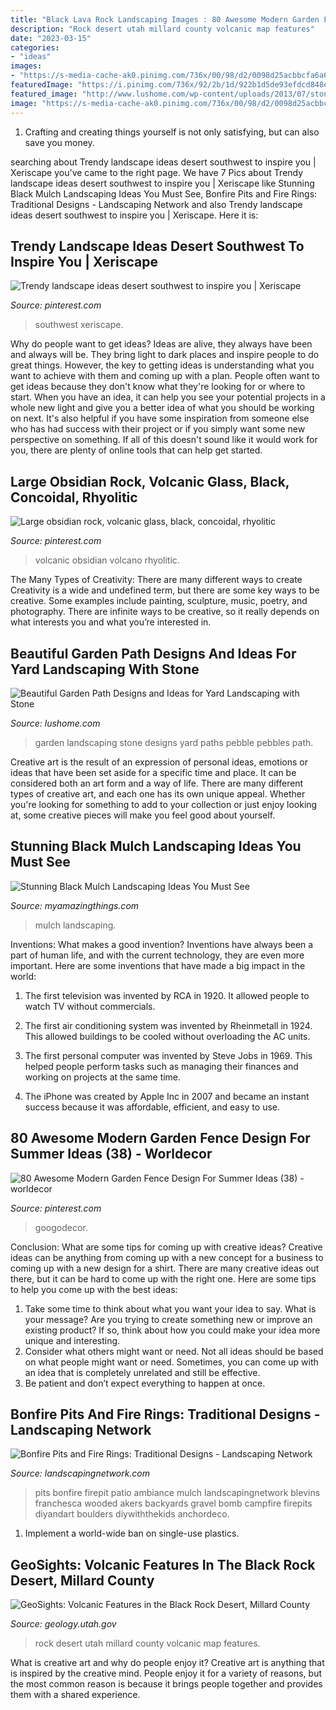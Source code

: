 ```yaml
---
title: "Black Lava Rock Landscaping Images : 80 Awesome Modern Garden Fence Design For Summer Ideas (38)"
description: "Rock desert utah millard county volcanic map features"
date: "2023-03-15"
categories:
- "ideas"
images:
- "https://s-media-cache-ak0.pinimg.com/736x/00/98/d2/0098d25acbbcfa6a6056c5b768c4f2d8.jpg"
featuredImage: "https://i.pinimg.com/736x/92/2b/1d/922b1d5de93efdcd848e25be1b68a05f.jpg"
featured_image: "http://www.lushome.com/wp-content/uploads/2013/07/stone-pebble-garden-paths-landscaping-ideas-9.jpg"
image: "https://s-media-cache-ak0.pinimg.com/736x/00/98/d2/0098d25acbbcfa6a6056c5b768c4f2d8.jpg"
---
```



1. Crafting and creating things yourself is not only satisfying, but can also save you money.

	

		
searching about Trendy landscape ideas desert southwest to inspire you | Xeriscape you've came to the right page. We have 7 Pics about Trendy landscape ideas desert southwest to inspire you | Xeriscape like Stunning Black Mulch Landscaping Ideas You Must See, Bonfire Pits and Fire Rings: Traditional Designs - Landscaping Network and also Trendy landscape ideas desert southwest to inspire you | Xeriscape. Here it is:
		
    
## Trendy Landscape Ideas Desert Southwest To Inspire You | Xeriscape

<img loading=lazy src="https://i.pinimg.com/736x/92/2b/1d/922b1d5de93efdcd848e25be1b68a05f.jpg" onerror="this.onerror=null;this.src='https://tse3.mm.bing.net/th?id=OIP.NFgoUuCCU5WuL_GLeHfeUwHaLA&amp;pid=15.1';" alt="Trendy landscape ideas desert southwest to inspire you | Xeriscape">

_Source: pinterest.com_

>southwest xeriscape. 

	

Why do people want to get ideas?
Ideas are alive, they always have been and always will be. They bring light to dark places and inspire people to do great things. However, the key to getting ideas is understanding what you want to achieve with them and coming up with a plan. 
People often want to get ideas because they don't know what they're looking for or where to start. When you have an idea, it can help you see your potential projects in a whole new light and give you a better idea of what you should be working on next. It's also helpful if you have some inspiration from someone else who has had success with their project or if you simply want some new perspective on something. If all of this doesn't sound like it would work for you, there are plenty of online tools that can help get started.

    
## Large Obsidian Rock, Volcanic Glass, Black, Concoidal, Rhyolitic

<img loading=lazy src="https://s-media-cache-ak0.pinimg.com/736x/00/98/d2/0098d25acbbcfa6a6056c5b768c4f2d8.jpg" onerror="this.onerror=null;this.src='https://tse3.mm.bing.net/th?id=OIP.1N6FjPVqSrZ1HQO3aIJLNQHaFj&amp;pid=15.1';" alt="Large obsidian rock, volcanic glass, black, concoidal, rhyolitic">

_Source: pinterest.com_

>volcanic obsidian volcano rhyolitic. 

	

The Many Types of Creativity: There are many different ways to create
Creativity is a wide and undefined term, but there are some key ways to be creative. Some examples include painting, sculpture, music, poetry, and photography. There are infinite ways to be creative, so it really depends on what interests you and what you’re interested in.

    
## Beautiful Garden Path Designs And Ideas For Yard Landscaping With Stone

<img loading=lazy src="http://www.lushome.com/wp-content/uploads/2013/07/stone-pebble-garden-paths-landscaping-ideas-9.jpg" onerror="this.onerror=null;this.src='https://tse2.mm.bing.net/th?id=OIP.Hl75oblxMtKv0JeYKpVbXQAAAA&amp;pid=15.1';" alt="Beautiful Garden Path Designs and Ideas for Yard Landscaping with Stone">

_Source: lushome.com_

>garden landscaping stone designs yard paths pebble pebbles path. 

	

Creative art is the result of an expression of personal ideas, emotions or ideas that have been set aside for a specific time and place. It can be considered both an art form and a way of life. There are many different types of creative art, and each one has its own unique appeal. Whether you're looking for something to add to your collection or just enjoy looking at, some creative pieces will make you feel good about yourself.

    
## Stunning Black Mulch Landscaping Ideas You Must See

<img loading=lazy src="http://myamazingthings.com/wp-content/uploads/2017/05/black-mulch-landscaping.jpg" onerror="this.onerror=null;this.src='https://tse1.mm.bing.net/th?id=OIP.3JCx9PA_DIAlbSS8ZR9vkwHaD3&amp;pid=15.1';" alt="Stunning Black Mulch Landscaping Ideas You Must See">

_Source: myamazingthings.com_

>mulch landscaping. 

	

Inventions: What makes a good invention?
Inventions have always been a part of human life, and with the current technology, they are even more important. Here are some inventions that have made a big impact in the world:
1. The first television was invented by RCA in 1920. It allowed people to watch TV without commercials.

2. The first air conditioning system was invented by Rheinmetall in 1924. This allowed buildings to be cooled without overloading the AC units.

3. The first personal computer was invented by Steve Jobs in 1969. This helped people perform tasks such as managing their finances and working on projects at the same time.

4. The iPhone was created by Apple Inc in 2007 and became an instant success because it was affordable, efficient, and easy to use.

    
## 80 Awesome Modern Garden Fence Design For Summer Ideas (38) - Worldecor

<img loading=lazy src="https://i.pinimg.com/originals/e4/0d/78/e40d782c251a1acc3840def7847a0f69.jpg" onerror="this.onerror=null;this.src='https://tse1.mm.bing.net/th?id=OIP.LhCldAnofdO7M7o1QH_O3QHaLi&amp;pid=15.1';" alt="80 Awesome Modern Garden Fence Design For Summer Ideas (38) - worldecor">

_Source: pinterest.com_

>googodecor. 

	

Conclusion: What are some tips for coming up with creative ideas?
Creative ideas can be anything from coming up with a new concept for a business to coming up with a new design for a shirt. There are many creative ideas out there, but it can be hard to come up with the right one. Here are some tips to help you come up with the best ideas: 
1) Take some time to think about what you want your idea to say. What is your message? Are you trying to create something new or improve an existing product? If so, think about how you could make your idea more unique and interesting. 
2) Consider what others might want or need. Not all ideas should be based on what people might want or need. Sometimes, you can come up with an idea that is completely unrelated and still be effective. 
3) Be patient and don’t expect everything to happen at once.

    
## Bonfire Pits And Fire Rings: Traditional Designs - Landscaping Network

<img loading=lazy src="https://images.landscapingnetwork.com/pictures/images/675x529Max/site_8/ambiance-gardens_409.jpg" onerror="this.onerror=null;this.src='https://tse4.mm.bing.net/th?id=OIP.3XXmWpRNBkeRYY5C98RAtQHaFj&amp;pid=15.1';" alt="Bonfire Pits and Fire Rings: Traditional Designs - Landscaping Network">

_Source: landscapingnetwork.com_

>pits bonfire firepit patio ambiance mulch landscapingnetwork blevins franchesca wooded akers backyards gravel bomb campfire firepits diyandart boulders diywiththekids anchordeco. 

	

1. Implement a world-wide ban on single-use plastics.

    
## GeoSights: Volcanic Features In The Black Rock Desert, Millard County

<img loading=lazy src="https://geology.utah.gov/wp-content/uploads/BlackRockDesertMap-796x1030.gif" onerror="this.onerror=null;this.src='https://tse4.mm.bing.net/th?id=OIP.mTffYLCwL4wwdb_AKVpMFAHaJl&amp;pid=15.1';" alt="GeoSights: Volcanic Features in the Black Rock Desert, Millard County">

_Source: geology.utah.gov_

>rock desert utah millard county volcanic map features. 

	

What is creative art and why do people enjoy it?
Creative art is anything that is inspired by the creative mind. People enjoy it for a variety of reasons, but the most common reason is because it brings people together and provides them with a shared experience.


